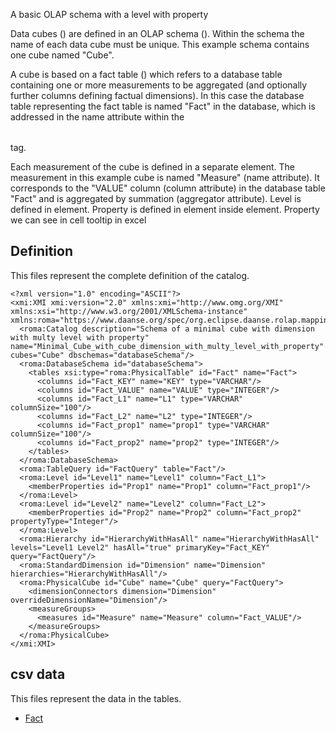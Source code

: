 A basic OLAP schema with a level with property

Data cubes (<Cube>) are defined in an OLAP schema (<Schema>). Within the schema the name of each data cube must be unique.
This example schema contains one cube named "Cube".

A cube is based on a fact table (<Table>) which refers to a database table containing one or more measurements to be aggregated (and optionally further columns defining factual dimensions).
In this case the database table representing the fact table is named "Fact" in the database, which is addressed in the name attribute within the <Table> tag.

Each measurement of the cube is defined in a separate <Measure> element.
The measurement in this example cube is named "Measure" (name attribute). It corresponds to the "VALUE" column (column attribute) in the database table "Fact" and is aggregated by summation (aggregator attribute).
Level is defined in <Level> element.
Property is defined in <Property> element inside <Level> element. Property we can see in cell tooltip in excel



## Definition

This files represent the complete definition of the catalog.

```xmi
<?xml version="1.0" encoding="ASCII"?>
<xmi:XMI xmi:version="2.0" xmlns:xmi="http://www.omg.org/XMI" xmlns:xsi="http://www.w3.org/2001/XMLSchema-instance" xmlns:roma="https://www.daanse.org/spec/org.eclipse.daanse.rolap.mapping">
  <roma:Catalog description="Schema of a minimal cube with dimension with multy level with property" name="Minimal_Cube_with_cube_dimension_with_multy_level_with_property" cubes="Cube" dbschemas="databaseSchema"/>
  <roma:DatabaseSchema id="databaseSchema">
    <tables xsi:type="roma:PhysicalTable" id="Fact" name="Fact">
      <columns id="Fact_KEY" name="KEY" type="VARCHAR"/>
      <columns id="Fact_VALUE" name="VALUE" type="INTEGER"/>
      <columns id="Fact_L1" name="L1" type="VARCHAR" columnSize="100"/>
      <columns id="Fact_L2" name="L2" type="INTEGER"/>
      <columns id="Fact_prop1" name="prop1" type="VARCHAR" columnSize="100"/>
      <columns id="Fact_prop2" name="prop2" type="INTEGER"/>
    </tables>
  </roma:DatabaseSchema>
  <roma:TableQuery id="FactQuery" table="Fact"/>
  <roma:Level id="Level1" name="Level1" column="Fact_L1">
    <memberProperties id="Prop1" name="Prop1" column="Fact_prop1"/>
  </roma:Level>
  <roma:Level id="Level2" name="Level2" column="Fact_L2">
    <memberProperties id="Prop2" name="Prop2" column="Fact_prop2" propertyType="Integer"/>
  </roma:Level>
  <roma:Hierarchy id="HierarchyWithHasAll" name="HierarchyWithHasAll" levels="Level1 Level2" hasAll="true" primaryKey="Fact_KEY" query="FactQuery"/>
  <roma:StandardDimension id="Dimension" name="Dimension" hierarchies="HierarchyWithHasAll"/>
  <roma:PhysicalCube id="Cube" name="Cube" query="FactQuery">
    <dimensionConnectors dimension="Dimension" overrideDimensionName="Dimension"/>
    <measureGroups>
      <measures id="Measure" name="Measure" column="Fact_VALUE"/>
    </measureGroups>
  </roma:PhysicalCube>
</xmi:XMI>

```
## csv data


This files represent the data in the tables.

- [Fact](./data/Fact.csv)

